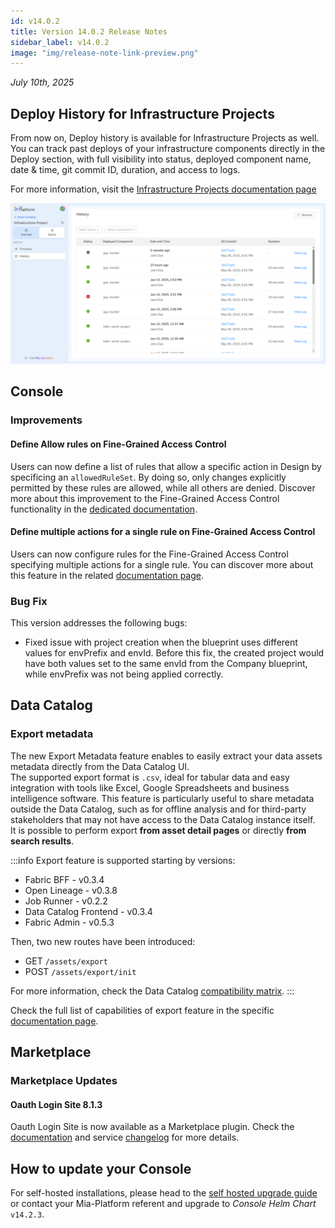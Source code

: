 ```yaml
---
id: v14.0.2
title: Version 14.0.2 Release Notes
sidebar_label: v14.0.2
image: "img/release-note-link-preview.png"
---
```


_July 10th, 2025_

## Deploy History for Infrastructure Projects

From now on, Deploy history is available for Infrastructure Projects as well. You can track past deploys of your infrastructure components directly in the Deploy section, with full visibility into status, deployed component name, date & time, git commit ID, duration, and access to logs.

For more information, visit the [Infrastructure Projects documentation page](/console/project-configuration/infrastructure-project.md#deploy-history)

![Infrastructure project deploy history](img/infrastructure-project-deploy-history.png)

## Console

### Improvements

#### Define Allow rules on Fine-Grained Access Control

Users can now define a list of rules that allow a specific action in Design by specificing an `allowedRuleSet`. By doing so, only changes explicitly permitted by these rules are allowed, while all others are denied.
Discover more about this improvement to the Fine-Grained Access Control functionality in the [dedicated documentation](/development_suite/api-console/api-design/fine-grained-access-control.md).

#### Define multiple actions for a single rule on Fine-Grained Access Control

Users can now configure rules for the Fine-Grained Access Control specifying multiple actions for a single rule.
You can discover more about this feature in the related [documentation page](/development_suite/api-console/api-design/fine-grained-access-control.md).

### Bug Fix

This version addresses the following bugs:

* Fixed issue with project creation when the blueprint uses different values for envPrefix and envId. Before this fix, the created project would have both values set to the same envId from the Company blueprint, while envPrefix was not being applied correctly.

## Data Catalog

### Export metadata

The new Export Metadata feature enables to easily extract your data assets metadata directly from the Data Catalog UI.  
The supported export format is `.csv`, ideal for tabular data and easy integration with tools like Excel, Google Spreadsheets and business intelligence software.
This feature is particularly useful to share metadata outside the Data Catalog, such as for offline analysis and for third-party stakeholders that may not have access to the Data Catalog instance itself.  
It is possible to perform export **from asset detail pages** or directly **from search results**.  

:::info
Export feature is supported starting by versions:
* Fabric BFF - v0.3.4
* Open Lineage - v0.3.8
* Job Runner - v0.2.2
* Data Catalog Frontend - v0.3.4
* Fabric Admin - v0.5.3

Then, two new routes have been introduced:
* GET `/assets/export`
* POST `/assets/export/init`

For more information, check the Data Catalog [compatibility matrix](/data_catalog/compatibility_matrix.md).
:::

Check the full list of capabilities of export feature in the specific [documentation page](/data_catalog/frontend/data_catalog_assets.mdx#export-metadata).

## Marketplace

### Marketplace Updates

#### Oauth Login Site 8.1.3

Oauth Login Site is now available as a Marketplace plugin. Check the [documentation](/runtime_suite/oauth-login-site/10_overview.md) and service [changelog](/runtime_suite/oauth-login-site/changelog.md) for more details.

## How to update your Console

For self-hosted installations, please head to the [self hosted upgrade guide](/infrastructure/self-hosted/installation-chart/100_how-to-upgrade.md) or contact your Mia-Platform referent and upgrade to _Console Helm Chart_ `v14.2.3`.
